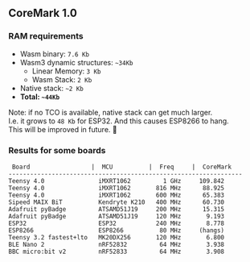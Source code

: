 ## CoreMark 1.0

### RAM requirements

- Wasm binary: `7.6 Kb`
- Wasm3 dynamic structures: `~34Kb`
  - Linear Memory: `3 Kb`
  - Wasm Stack: `2 Kb`
- Native stack: `~2 Kb`
- **Total: `~44Kb`**

Note: if no TCO is available, native stack can get much larger.  
I.e. it grows to `48 Kb` for ESP32. And this causes ESP8266 to hang.  
This will be improved in future. 🦄

### Results for some boards
```log
 Board                 |  MCU          |  Freq     |  CoreMark
-----------------------------------------------------------------
Teensy 4.0               iMXRT1062         1 GHz     109.842
Teensy 4.0               iMXRT1062       816 MHz      88.925
Teensy 4.0               iMXRT1062       600 MHz      65.383
Sipeed MAIX BiT          Kendryte K210   400 MHz      60.730
Adafruit pyBadge         ATSAMD51J19     200 MHz      15.315
Adafruit pyBadge         ATSAMD51J19     120 MHz       9.193
ESP32                    ESP32           240 MHz       8.778
ESP8266                  ESP8266          80 MHz     (hangs)
Teensy 3.2 fastest+lto   MK20DX256       120 MHz       6.800
BLE Nano 2               nRF52832         64 MHz       3.938
BBC micro:bit v2         nRF52833         64 MHz       3.908
```

